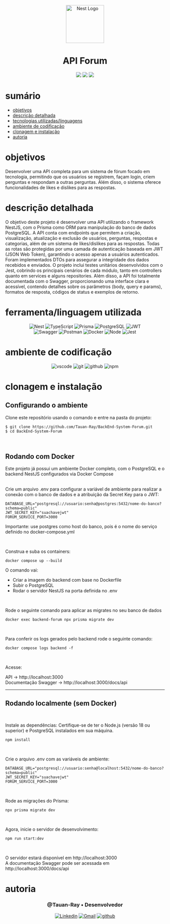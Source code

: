 <p align="center">
  <a href="http://nestjs.com/" target="blank"><img src="https://nestjs.com/img/logo-small.svg" width="120" alt="Nest Logo" /></a>
</p>

<h1 align="center">API Forum</h1>

<p align="center">
  <image
  src="https://img.shields.io/github/languages/count/Tauan-Ray/BackEnd-System-Forum"
  />
  <image
  src="https://img.shields.io/github/languages/top/Tauan-Ray/BackEnd-System-Forum"
  />
  <image
  src="https://img.shields.io/github/last-commit/Tauan-Ray/BackEnd-System-Forum"
  />
</p>

# sumário

- [objetivos](#id01)
- [descrição detalhada](#id01.01)
- [tecnologias utilizadas/linguagens](#id02)
- [ambiente de codificação](#id03)
- [clonagem e instalação](#id04)
- [autoria](#id05)

# objetivos <a name="id01"></a>

Desenvolver uma API completa para um sistema de fórum focado em tecnologia, permitindo que os usuários se registrem, façam login, criem perguntas e respondam a outras perguntas. Além disso, o sistema oferece funcionalidades de likes e dislikes para as respostas.

# descrição detalhada <a name="id01.01"></a>

O objetivo deste projeto é desenvolver uma API utilizando o framework NestJS, com o Prisma como ORM para manipulação do banco de dados PostgreSQL. A API conta com endpoints que permitem a criação, visualização, atualização e exclusão de usuários, perguntas, respostas e categorias, além de um sistema de likes/dislikes para as respostas. Todas as rotas são protegidas por uma camada de autenticação baseada em JWT (JSON Web Token), garantindo o acesso apenas a usuários autenticados. Foram implementados DTOs para assegurar a integridade dos dados recebidos e enviados. O projeto inclui testes unitários desenvolvidos com o Jest, cobrindo os principais cenários de cada módulo, tanto em controllers quanto em services e alguns repositories. Além disso, a API foi totalmente documentada com o Swagger, proporcionando uma interface clara e acessível, contendo detalhes sobre os parâmetros (body, query e params), formatos de resposta, códigos de status e exemplos de retorno.

# ferramenta/linguagem utilizada <a name="id02"></a>

<div  align='center'>

![Nest](https://img.shields.io/badge/nestjs-%23E0234E.svg?style=for-the-badge&logo=nestjs&logoColor=white)
![TypeScript](https://img.shields.io/badge/TypeScript-007ACC?style=for-the-badge&logo=typescript&logoColor=white)
![Prisma](https://img.shields.io/badge/Prisma-3982CE?style=for-the-badge&logo=Prisma&logoColor=white)
![PostgreSQL](https://img.shields.io/badge/PostgreSQL-000?style=for-the-badge&logo=postgresql)
![JWT](https://img.shields.io/badge/JWT-black?style=for-the-badge&logo=JSON%20web%20tokens)
<br>
![Swagger](https://img.shields.io/badge/Swagger-85EA2D?style=for-the-badge&logo=swagger&logoColor=black)
![Postman](https://img.shields.io/badge/Postman-FF6C37?style=for-the-badge&logo=postman&logoColor=white)
![Docker](https://img.shields.io/badge/Docker-2496ED?logo=docker&logoColor=white&style=for-the-badge)
![Node](https://img.shields.io/badge/Node.js-43853D?logo=node.js&logoColor=white&style=for-the-badge)
![Jest](https://img.shields.io/badge/-jest-%23C21325?style=for-the-badge&logo=jest&logoColor=white)



</div>

# ambiente de codificação <a name="id03"></a>

<div  align='center'>

![vscode](https://img.shields.io/badge/VSCode-0D1117?style=for-the-badge&logo=visual%20studio%20code&logoColor=blue)
![git](https://img.shields.io/badge/GIT-0D1117?style=for-the-badge&logo=git&logoColor=red)
![github](https://img.shields.io/badge/Github-0D1117?style=for-the-badge&logo=github&logoColor=fff)
![npm](https://img.shields.io/badge/npm-0D1117?style=for-the-badge&logo=npm&logoColor=CB3837)

</div>

# clonagem e instalação <a name="id04"></a>

## Configurando o ambiente

Clone este repositório usando o comando e entre na pasta do projeto:

```
$ git clone https://github.com/Tauan-Ray/BackEnd-System-Forum.git
$ cd BackEnd-System-Forum
```

<br>

<h2>Rodando com Docker</h2>
Este projeto já possui um ambiente Docker completo, com o PostgreSQL e o backend NestJS configurados via Docker Compose

<br>
<br>

Crie um arquivo .env para configurar a variável de ambiente para realizar a conexão com o banco de dados e a atribuição da Secret Key para o JWT:

```
DATABASE_URL="postgresql://usuario:senha@postgres:5432/nome-do-banco?schema=public"
JWT_SECRET_KEY="suachavejwt"
FORUM_SERVICE_PORT=3000
```
Importante: use postgres como host do banco, pois é o nome do serviço definido no docker-compose.yml

<br>

Construa e suba os containers:

```
docker compose up --build
```

O comando vai:
- Criar a imagem do backend com base no Dockerfile
- Subir o PostgreSQL
- Rodar o servidor NestJS na porta definida no .env

<br>

Rode o seguinte comando para aplicar as migrates no seu banco de dados

```
docker exec backend-forum npx prisma migrate dev
```

<br>

Para conferir os logs gerados pelo backend rode o seguinte comando:
```
docker compose logs backend -f
```

<br>

Acesse:

API -> http://localhost:3000
<br>
Documentação Swagger -> http://localhost:3000/docs/api

<hr>

<h2>Rodando localmente (sem Docker)</h2>

<br>

Instale as dependências: Certifique-se de ter o Node.js (versão 18 ou superior) e PostgreSQL instalados em sua máquina.
```
npm install
```

<br>

Crie o arquivo .env com as variáveis de ambiente:

```
DATABASE_URL="postgresql://usuario:senha@localhost:5432/nome-do-banco?schema=public"
JWT_SECRET_KEY="suachavejwt"
FORUM_SERVICE_PORT=3000
```

<br>

Rode as migrações do Prisma:

```
npx prisma migrate dev
```

<br>

Agora, inicie o servidor de desenvolvimento:

```
npm run start:dev
```

<br>

O servidor estará disponível em http://localhost:3000
<br>
A documentação Swagger pode ser acessada em http://localhost:3000/docs/api

# autoria <a name="id05"></a>

<h3 align='center'> @Tauan-Ray • Desenvolvedor</h3>

<div  align='center'>

[![Linkedin](https://img.shields.io/badge/LinkedIn-0D1117?style=for-the-badge&logo=linkedin&logoColor=blue)](https://www.linkedin.com/in/tauan-ray/)
<a href = "mailto:tauanray995@gmail.com">
![Gmail](https://img.shields.io/badge/Gmail-0D1117?style=for-the-badge&logo=gmail&logoColor=red)</a>
[![github](https://img.shields.io/badge/Github-0D1117?style=for-the-badge&logo=github&logoColor=fff)](https://www.github.com/Tauan-Ray)

</div>

